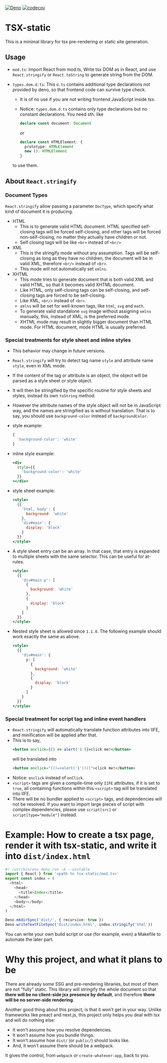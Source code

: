 [![Deno](https://github.com/yw662/deno-tsx/actions/workflows/deno.yml/badge.svg)](https://github.com/yw662/deno-tsx/actions/workflows/deno.yml)
[![codecov](https://codecov.io/gh/yw662/deno-tsx/branch/main/graph/badge.svg?token=1AFX2FSKF9)](https://codecov.io/gh/yw662/deno-tsx)

# TSX-static

This is a minimal library for tsx pre-rendering or static site generation.

## Usage

- `mod.ts`: Import React from mod.ts, Write tsx DOM as in React, and use `React.stringify` or `React.toString` to generate string from the DOM.
- `types.dom.d.ts`: This `d.ts` contains additional type declarations not provided by deno, so that frontend code can survive type check.

  - It is of no use if you are not writing frontend JavaScript inside tsx.
  - Notice: `types.dom.d.ts` contains only type declarations but no constant declarations. You need sth. like

    ```ts
    declare const document: Document
    ```

    or

    ```ts
    declare const HTMLElement: {
      prototype: HTMLElement
      new (): HTMLElement
    }
    ```

  to use them.

## About `React.stringify`

### Document Types

`React.stringify` allow passing a parameter `DocType`, which specify what kind of document it is producing.

- HTML
  - This is to generate valid HTML document. HTML specified self-closing tags will be forced self-closing, and other tags will be forced non-self-closing, no matter they actually have children or not.
  - Self closing tags will be like `<br>` instead of `<br/>`
- XML
  - This is the stringify mode without any assumption. Tags will be self-closing as long as they have no children, the document will be in valid XML, therefore `<br/>` instead of `<br>`.
  - This mode will not automatically set `xmlns`.
- XHTML
  - This mode tries to generate document that is both valid XML and valid HTML, so that it becomes valid XHTML document.
  - Like HTML, only self-closing tags can be self-closing, and self-closing tags are forced to be self-closing.
  - Like XML, `<br/>` instead of `<br>`.
  - `xmlns` will be set for well-known tags, like `html`, `svg` and `math`.
  - To generate valid standalone `svg` image without assigning `xmlns` manually, this, instead of XML, is the preferred mode.
  - XHTML mode may result in slightly bigger document than HTML mode. For HTML document, mode HTML is usually preferred.

### Special treatments for style sheet and inline styles

- This behavior may change in future versions.

- `React.stringify` will try to detect tag name `style` and attribute name `style`, even in XML mode.
- If the content of the tag or attribute is an object, the object will be parsed as a style sheet or style object.
- It will then be stringified by the specific routine for style sheets and styles, instead its own `toString` method.
- However the attribute names of the style object will not be in JavaScript way, and the names are stringified as is without translation. That is to say, you should use `background-color` instead of `backgroundColor`.
- style example:
  ```js
  {
    'background-color': 'white'
  }
  ```
- inline style example:
  ```jsx
  <div
    style={{
      'background-color': 'white'
    }}
  ></div>
  ```
- style sheet example:
  ```jsx
  <style>
    {{
      'html, body': {
        background: 'white'
      },
      'div#main': {
        display: 'block'
      }
    }}
  </style>
  ```
- A style sheet entry can be an array. In that case, that entry is expanded to multiple sheets with the same selector. This can be useful for at-rules.
  ```jsx
  <style>
    {{
      'div#main p': [
        {
          background: 'white'
        },
        {
          display: 'block'
        }
      ]
    }}
  </style>
  ```
- Nested style sheet is allowed since `1.1.0`. The following example should work exactly the same as above.
  ```jsx
  <style>
    {{
      'div#main': {
        p: [
          {
            background: 'white'
          },
          {
            display: 'block'
          }
        ]
      }
    }}
  </style>
  ```

### Special treatment for script tag and inline event handlers

- `React.stringify` will automatically translate function attributes into IIFE, and minification will be applied after that.
- This is to say,
  ```jsx
  <button onclick={() => alert('1')}>click me!</button>
  ```
  will be translated into
  ```html
  <button onclick="(()=>alert('1'))()">click me!</button>
  ```
- Notice: `onclick` instead of `onClick`.
- `<script>` tags are given a compile-time only `IIFE` attributes, if it is set to `true`, all containing functions within this `<script>` tag will be translated into IIFE.
- There will be no bundler applied to `<script>` tags, and dependencies will not be resolved. If you want to import large pieces of script with complex dependencies, please use `script[src]` or `script[type="module"]` instead.

# Example: How to create a tsx page, render it with tsx-static, and write it into `dist/index.html`

```ts
#! /usr/bin/env deno run -A --unstable
import { React } from '<path to tsx-static/mod.ts>'
export const index = (
  <html>
    <head>
      <title>Index</title>
    </head>
    <body></body>
  </html>
)

Deno.mkdirSync('dist/', { recursive: true })
Deno.writeTextFileSync('dist/index.html', index.stringify('html'))
```

You can write your own build script or use (for example, even) a Makefile to automate the later part.

# Why this project, and what it plans to be

There are already some SSG and pre-rendering libraries, but most of them are not "fully" static. This library will stringify the whole document so that **there will be no client-side jsx presence by default**, and therefore **there will be no server-side rendering**.

Another good thing about this project, is that it won't get in your way. Unlike frameworks like preact and next.js, this project only helps you deal with tsx and will do nothing else:

- It won't assume how you resolve dependencies.
- It won't assume how you bundle things.
- It won't assume how `dist/` (or `public/`) should looks like.
- And, it won't assume there should be a webpack.

It gives the control, from `webpack` or `create-whatever-app`, back to you.
